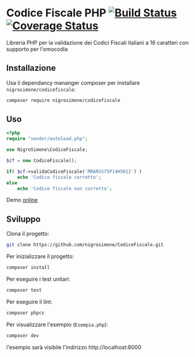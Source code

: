 Codice Fiscale PHP [![Build Status](https://app.travis-ci.com/nigrosimone/CodiceFiscale.svg?branch=master)](https://app.travis-ci.com/nigrosimone/CodiceFiscale) [![Coverage Status](https://coveralls.io/repos/github/nigrosimone/CodiceFiscale/badge.svg?branch=master)](https://coveralls.io/github/nigrosimone/CodiceFiscale?branch=master)
=============

Libreria PHP per la validazione dei Codici Fiscali italiani a 16 caratteri con supporto per l'omocodia

## Installazione
Usa il dependancy mananger composer per installare `nigrosimone/codicefiscale`:
```bash
composer require nigrosimone/codicefiscale
```

## Uso

```php
<?php
require "vendor/autoload.php";

use NigroSimone\CodiceFiscale;

$cf = new CodiceFiscale();

if( $cf->validaCodiceFiscale('MRARSS75P14H501I') )
    echo 'Codice fiscale corretto';
else
    echo 'Codice fiscale non corretto';
```

Demo [online](https://phpsandbox.io/e/x/h1r2e)

## Sviluppo

Clona il progetto:
```bash
git clone https://github.com/nigrosimone/CodiceFiscale.git
```

Per inizializzare il progetto:
```bash
composer install
```

Per eseguire i test unitari:
```bash
composer test
```

Per eseguire il lint:
```bash
composer phpcs
```

Per visualizzare l'esempio (`Esempio.php`):
```bash
composer dev
```
l'esempio sarà visibile l'indirizzo http://localhost:8000
